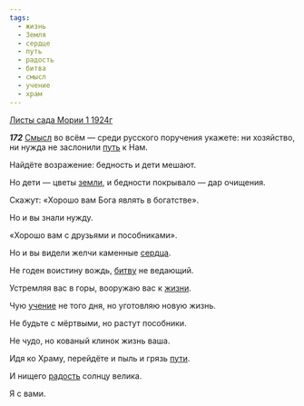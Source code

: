 ```yaml
---
tags:
  - жизнь
  - Земля
  - сердце
  - путь
  - радость
  - битва
  - смысл
  - учение
  - храм
---
```


[Листы сада Мории 1 1924г](https://127.0.0.1:4002/agni/1924)

___172___
[Смысл](../../../tags/#смысл) во всём — среди русского поручения укажете: ни хозяйство, ни нужда не заслонили [путь](../../../tags/#путь) к Нам.   

Найдёте возражение: бедность и дети мешают.   

Но дети — цветы [земли](../../../tags/#Земля), и бедности покрывало — дар очищения.   

Скажут: «Хорошо вам Бога являть в богатстве».   

Но и вы знали нужду.   

«Хорошо вам с друзьями и пособниками».   

Но и вы видели желчи каменные [сердца](../../../tags/#сердце).   

Не годен воистину вождь, [битву](../../../tags/#битва) не ведающий.   

Устремляя вас в горы, вооружаю вас к [жизни](../../../tags/#жизнь).   

Чую [учение](../../../tags/#учение) не того дня, но уготовляю новую жизнь.   

Не будьте с мёртвыми, но растут пособники.   

Не чудо, но кованый клинок жизнь ваша.   

Идя ко Храму, перейдёте и пыль и грязь [пути](../../../tags/#путь).   

И нищего [радость](../../../tags/#радость) солнцу велика.   

Я с вами.   

